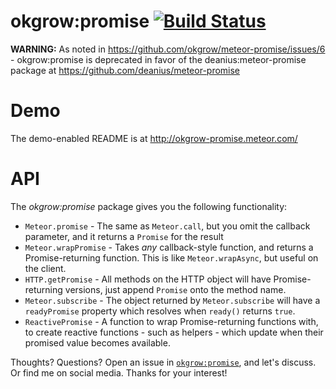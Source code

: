# okgrow:promise [![Build Status](https://secure.travis-ci.org/okgrow/meteor-promise.png?branch=master)](https://travis-ci.org/okgrow/meteor-promise)

**WARNING:** As noted in https://github.com/okgrow/meteor-promise/issues/6 - okgrow:promise is deprecated in favor of the deanius:meteor-promise package at https://github.com/deanius/meteor-promise

# Demo
The demo-enabled README is at http://okgrow-promise.meteor.com/

# API

The *okgrow:promise* package gives you the following functionality:

  - `Meteor.promise` - The same as `Meteor.call`, but you omit the callback parameter, and it returns a `Promise` for the result
  - `Meteor.wrapPromise` - Takes *any* callback-style function, and returns a Promise-returning function.
    This is like `Meteor.wrapAsync`, but useful on the client.
  - `HTTP.getPromise` - All methods on the HTTP object will have Promise-returning versions, just append `Promise` onto the method name.
  - `Meteor.subscribe` - The object returned by `Meteor.subscribe` will have a `readyPromise` property which resolves when `ready()` returns `true`.
  - `ReactivePromise` - A function to wrap Promise-returning functions with, to create reactive functions - such as helpers - which update when their promised value becomes available.

  
Thoughts? Questions? Open an issue in [`okgrow:promise`](https://github.com/okgrow/meteor-promise), and let's discuss. Or find me on social media. Thanks for your interest!

